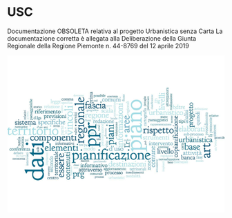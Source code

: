 # USC

Documentazione OBSOLETA relativa al progetto Urbanistica senza Carta
La documentazione corretta è allegata alla Deliberazione della Giunta Regionale della Regione Piemonte n. 44-8769 del 12 aprile 2019


![ScreenShot](/static/USC.png)
